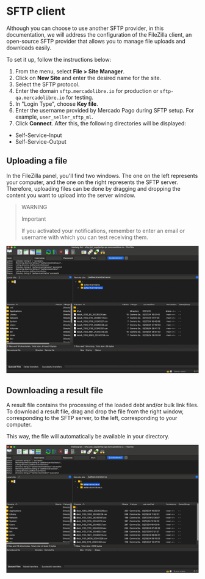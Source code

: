 # SFTP client

Although you can choose to use another SFTP provider, in this documentation, we will address the configuration of the FileZilla client, an open-source SFTP provider that allows you to manage file uploads and downloads easily.

To set it up, follow the instructions below:

1. From the menu, select **File > Site Manager**.
2. Click on **New Site** and enter the desired name for the site.
3. Select the SFTP protocol.
4. Enter the domain `sftp.mercadolibre.io` for production or `sftp-qa.mercadolibre.io` for testing.
5. In "Login Type", choose **Key file**.
6. Enter the username provided by Mercado Pago during SFTP setup. For example, `user_seller_sftp_ml`.
7. Click **Connect**.
After this, the following directories will be displayed:
- Self-Service-Input
- Self-Service-Output

## Uploading a file 

In the FileZilla panel, you'll find two windows. The one on the left represents your computer, and the one on the right represents the SFTP server. Therefore, uploading files can be done by dragging and dropping the content you want to upload into the server window.

> WARNING
>
> Important
>
> If you activated your notifications, remember to enter an email or username with which you can test receiving them.

![1](/images/recaudos/filezilla1.png)

## Downloading a result file

A result file contains the processing of the loaded debt and/or bulk link files. To download a result file, drag and drop the file from the right window, corresponding to the SFTP server, to the left, corresponding to your computer.

This way, the file will automatically be available in your directory.

![2](/images/recaudos/filezilla2.png)